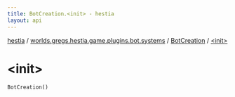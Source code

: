 ```yaml
---
title: BotCreation.<init> - hestia
layout: api
---
```


<div class='api-docs-breadcrumbs'><a href="../../index.html">hestia</a> / <a href="../index.html">worlds.gregs.hestia.game.plugins.bot.systems</a> / <a href="index.html">BotCreation</a> / <a href="./-init-.html">&lt;init&gt;</a></div>

# &lt;init&gt;

<div class="signature"><code><span class="identifier">BotCreation</span><span class="symbol">(</span><span class="symbol">)</span></code></div>
